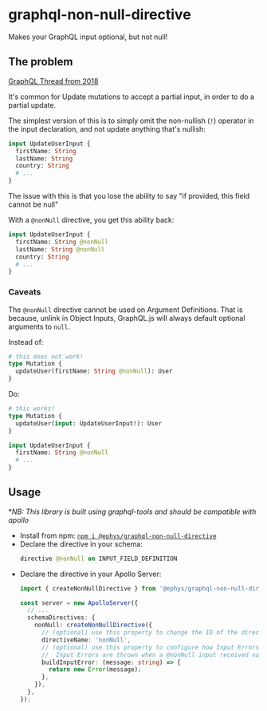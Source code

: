 # graphql-non-null-directive

Makes your GraphQL input optional, but not null!

## The problem

[GraphQL Thread from 2018](https://github.com/graphql/graphql-spec/issues/542)

It's common for Update mutations to accept a partial input, in order to do a partial update.

The simplest version of this is to simply omit the non-nullish (`!`) operator in the input declaration, and not update anything that's nullish:

```graphql
input UpdateUserInput {
  firstName: String
  lastName: String
  country: String
  # ...
}
```

The issue with this is that you lose the ability to say "if provided, this field cannot be null"

With a `@nonNull` directive, you get this ability back:

```graphql
input UpdateUserInput {
  firstName: String @nonNull
  lastName: String @nonNull
  country: String
  # ...
}
```

### Caveats

The `@nonNull` directive cannot be used on Argument Definitions. 
That is because, unlink in Object Inputs, GraphQL.js will always default optional arguments to `null`.

Instead of:

```graphql
# this does not work!
type Mutation {
  updateUser(firstName: String @nonNull): User
}
```

Do:

```graphql
# this works!
type Mutation {
  updateUser(input: UpdateUserInput!): User
}

input UpdateUserInput {
  firstName: String @nonNull
  # ...
}
```

## Usage

**NB: This library is built using graphql-tools and should be compatible with apollo*

- Install from npm: [`npm i @ephys/graphql-non-null-directive`](https://www.npmjs.com/package/@ephys/graphql-non-null-directive)
- Declare the directive in your schema: 
    ```graphql
    directive @nonNull on INPUT_FIELD_DEFINITION
    ```
- Declare the directive in your Apollo Server:
    ```typescript
    import { createNonNullDirective } from '@ephys/graphql-non-null-directive';
  
    const server = new ApolloServer({
      // ...
      schemaDirectives: { 
        nonNull: createNonNullDirective({
          // (optional) use this property to change the ID of the directive
          directiveName: 'nonNull',
          // (optional) use this property to configure how Input Errors are built
          //  Input Errors are thrown when a @nonNull input received null..
          buildInputError: (message: string) => {
            return new Error(message);
          },
        }),
      },
    });
    ```
